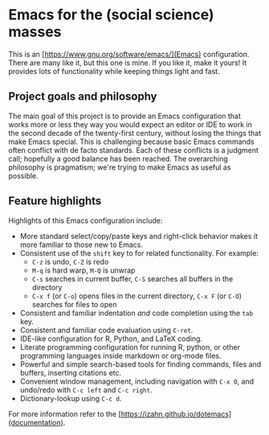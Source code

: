 Emacs for the (social science) masses
=====================================

This is an [https://www.gnu.org/software/emacs/](Emacs) configuration. There are many like it, but this one is mine. If you like it, make it yours! It provides lots of functionality while keeping things light and fast.

Project goals and philosophy
----------------------------

The main goal of this project is to provide an Emacs configuration that works more or less they way you would expect an editor or IDE to work in the second decade of the twenty-first century, without losing the things that make Emacs special. This is challenging because basic Emacs commands often conflict with de facto standards. Each of these conflicts is a judgment call; hopefully a good balance has been reached. The overarching philosophy is pragmatism; we're trying to make Emacs as useful as possible.

Feature highlights
------------------

Highlights of this Emacs configuration include:
- More standard select/copy/paste keys and right-click behavior makes it more familiar to those new to Emacs.
- Consistent use of the `shift` key to for related functionality. For example:
  - `C-z` is undo, `C-Z` is redo
  - `M-q` is hard warp, `M-Q` is unwrap
  - `C-s` searches in current buffer, `C-S` searches all buffers in the directory
  - `C-x f` (or `C-o`) opens files in the current directory, `C-x F` (or `C-O`) searches for files to open
- Consistent and familiar indentation *and* code completion using the `tab` key.
- Consistent and familiar code evaluation using `C-ret`.
- IDE-like configuration for R, Python, and LaTeX coding.
- Literate programming configuration for running R, python, or other programming languages inside markdown or org-mode files.
- Powerful and simple search-based tools for finding commands, files and buffers, inserting citations etc.
- Convenient window management, including navigation with `C-x O`, and undo/redo with `C-c left` and `C-c right`.
- Dictionary-lookup using `C-c d`.

For more information refer to the [https://izahn.github.io/dotemacs](documentation).
